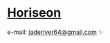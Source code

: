 # [Horiseon](jaderiver62.github.io)
e-mail:  [jaderiver64@gmail.com](mailto:jaderiver64@gmail.com) :sparkles:
